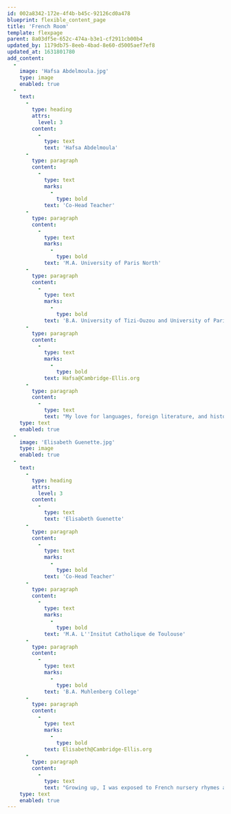 ```yaml
---
id: 002a8342-172e-4f4b-b45c-92126cd0a478
blueprint: flexible_content_page
title: 'French Room'
template: flexpage
parent: 8a03df5e-652c-474a-b3e1-cf2911cb00b4
updated_by: 1179db75-8eeb-4bad-8e60-d5005aef7ef8
updated_at: 1631801780
add_content:
  -
    image: 'Hafsa Abdelmoula.jpg'
    type: image
    enabled: true
  -
    text:
      -
        type: heading
        attrs:
          level: 3
        content:
          -
            type: text
            text: 'Hafsa Abdelmoula'
      -
        type: paragraph
        content:
          -
            type: text
            marks:
              -
                type: bold
            text: 'Co-Head Teacher'
      -
        type: paragraph
        content:
          -
            type: text
            marks:
              -
                type: bold
            text: 'M.A. University of Paris North'
      -
        type: paragraph
        content:
          -
            type: text
            marks:
              -
                type: bold
            text: 'B.A. University of Tizi-Ouzou and University of Paris North'
      -
        type: paragraph
        content:
          -
            type: text
            marks:
              -
                type: bold
            text: Hafsa@Cambridge-Ellis.org
      -
        type: paragraph
        content:
          -
            type: text
            text: "My love for languages, foreign literature, and history led me to study English and French linguistics, and focus on learning about different learning/teaching methods and theories. I lived, worked, and studied in both Algeria and France, and my career in education has consisted of teaching both English and French at various levels. My dream and goal\_is to continue to share my knowledge and experience by teaching French in the United States, and I am very proud of being a member of the Cambridge-Ellis family. In my spare time,\_I love to read\_various types of literature and books regarding\_American history, and French and English Literature."
    type: text
    enabled: true
  -
    image: 'Elisabeth Guenette.jpg'
    type: image
    enabled: true
  -
    text:
      -
        type: heading
        attrs:
          level: 3
        content:
          -
            type: text
            text: 'Elisabeth Guenette'
      -
        type: paragraph
        content:
          -
            type: text
            marks:
              -
                type: bold
            text: 'Co-Head Teacher'
      -
        type: paragraph
        content:
          -
            type: text
            marks:
              -
                type: bold
            text: 'M.A. L''Insitut Catholique de Toulouse'
      -
        type: paragraph
        content:
          -
            type: text
            marks:
              -
                type: bold
            text: 'B.A. Muhlenberg College'
      -
        type: paragraph
        content:
          -
            type: text
            marks:
              -
                type: bold
            text: Elisabeth@Cambridge-Ellis.org
      -
        type: paragraph
        content:
          -
            type: text
            text: "Growing up, I was exposed to French nursery rhymes and lullabies from my father, who passed them down from my French Canadian grandparents. This exposure from such a young age contributed to my love and proficiency for the French language. After graduating from college, I moved to Toulouse, France, where I taught English in French primary schools. The following year, I worked as a teacher in a\_4th grade classroom while completing the\_2nd year of my master’s degree and thesis. Newly relocated back to the US, I am very excited to pass on my love for the French language to a new generation of learners as part of the Cambridge-Ellis community. In my free time, I enjoy traveling, dancing and teaching dance, studying photography, hiking, and exploring outside!"
    type: text
    enabled: true
---
```

